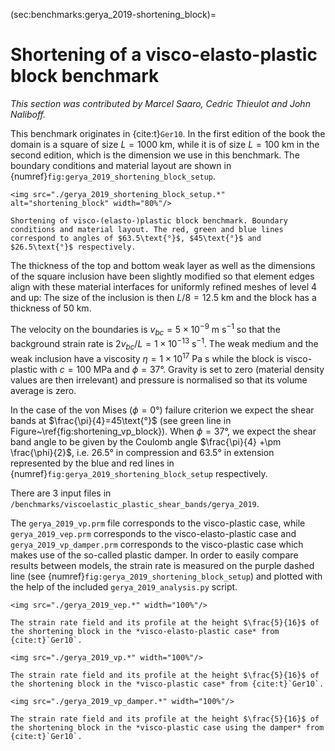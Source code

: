 (sec:benchmarks:gerya_2019-shortening_block)=
# Shortening of a visco-elasto-plastic block benchmark

*This section was contributed by Marcel Saaro, Cedric Thieulot and John Naliboff.*

This benchmark originates in {cite:t}`Ger10`. 
In the first edition of the book the domain is a square of size $L=1000~\text{km}$, while it is of size $L=100~\text{km}$ in the second edition, which is the dimension we use in this benchmark. The boundary conditions and material layout are shown in {numref}`fig:gerya_2019_shortening_block_setup`.


```{figure-md} fig:gerya_2019_shortening_block_setup
<img src="./gerya_2019_shortening_block_setup.*" alt="shortening_block" width="80%"/>

Shortening of visco-(elasto-)plastic block benchmark. Boundary conditions and material layout. The red, green and blue lines correspond to angles of $63.5\text{°}$, $45\text{°}$ and $26.5\text{°}$ respectively.
```


The thickness of the top and bottom weak layer
as well as the dimensions of the square inclusion have been slightly modified so 
that element edges align with these material interfaces 
for uniformly refined meshes of level 4 and up: The size of the inclusion is then $L/8=12.5~\text{km}$ and the block has a thickness of $50~\text{km}$.

The velocity on the boundaries is $v_{bc}=5 \times 10^{-9}~\text{m s}^{-1}$ so that the background strain rate is $2 v_{bc}/L = 1 \times 10^{-13}~\text{s}^{-1}$.
The weak medium and the weak inclusion have a viscosity 
$\eta=1 \times 10^{17}~\text{Pa s}$ while 
the block is visco-plastic with $c=100~\text{MPa}$ and $\phi=37\text{°}$. 
Gravity is set to zero (material density values are then irrelevant) and pressure is normalised so that its volume average is zero.

In the case of the von Mises ($\phi=0\text{°}$) failure criterion we expect the shear bands at $\frac{\pi}{4}=45\text{°}$ (see green line in Figure~\ref{fig:shortening_vp_block}). 
When $\phi=37\text{°}$, we expect the shear band angle to be given by the Coulomb angle $\frac{\pi}{4} +\pm \frac{\phi}{2}$, i.e. $26.5\text{°}$ in compression and $63.5\text{°}$ in extension
represented by the blue and red lines in {numref}`fig:gerya_2019_shortening_block_setup` respectively. 

There are 3 input files in `/benchmarks/viscoelastic_plastic_shear_bands/gerya_2019`.

The `gerya_2019_vp.prm` file corresponds to the visco-plastic case, while `gerya_2019_vep.prm` corresponds to the visco-elasto-plastic case and `gerya_2019_vp_damper.prm` 
corresponds to the visco-plastic case which makes use of the so-called plastic damper.
In order to easily compare results between models, the strain rate is measured on the purple dashed line (see {numref}`fig:gerya_2019_shortening_block_setup`) and plotted with the help of the included `gerya_2019_analysis.py` script.



```{figure-md} fig:gerya_2019_vep_result
<img src="./gerya_2019_vep.*" width="100%"/>

The strain rate field and its profile at the height $\frac{5}{16}$ of the shortening block in the *visco-elasto-plastic case* from {cite:t}`Ger10`.
```

```{figure-md} fig:gerya_2019_vp_result
<img src="./gerya_2019_vp.*" width="100%"/>

The strain rate field and its profile at the height $\frac{5}{16}$ of the shortening block in the *visco-plastic case* from {cite:t}`Ger10`.
```

```{figure-md} fig:gerya_2019_vp_damper_result
<img src="./gerya_2019_vp_damper.*" width="100%"/>

The strain rate field and its profile at the height $\frac{5}{16}$ of the shortening block in the *visco-plastic case using the damper* from {cite:t}`Ger10`.
```
